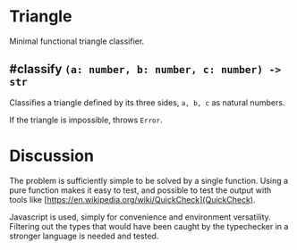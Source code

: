 # Triangle
Minimal functional triangle classifier.

## #classify `(a: number, b: number, c: number) -> str`
Classifies a triangle defined by its three sides, `a, b, c` as natural numbers.

If the triangle is impossible, throws `Error`.

# Discussion
The problem is sufficiently simple to be solved by a single function.
Using a pure function makes it easy to test, and possible to test the output with tools like
[https://en.wikipedia.org/wiki/QuickCheck](QuickCheck).

Javascript is used, simply for convenience and environment versatility.
Filtering out the types that would have been caught by the typechecker in a stronger language is needed and tested.
